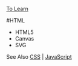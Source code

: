 [To Learn](../toLearn.md)

#HTML
- HTML5
- Canvas
- SVG

See Also [CSS](../CSS/CSS.md) | [JavaScript](../javascript/notes.md)
